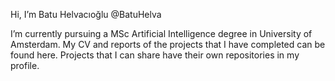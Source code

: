 Hi, I’m Batu Helvacıoğlu @BatuHelva

I’m currently pursuing a MSc Artificial Intelligence degree in University of Amsterdam.
My CV and reports of the projects that I have completed can be found here. 
Projects that I can share have their own repositories in my profile.


<!---
BatuHelva/BatuHelva is a ✨ special ✨ repository because its `README.md` (this file) appears on your GitHub profile.
You can click the Preview link to take a look at your changes.
--->
